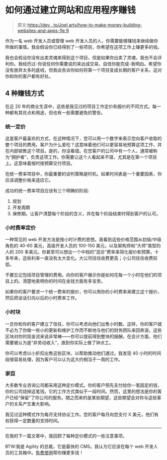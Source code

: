 # 如何通过建立网站和应用程序赚钱

> 原文:[https://dev . to/Joel arty/how-to-make-money-building-websites-and-apps-1le 9](https://dev.to/joelvarty/how-to-make-money-building-websites-and-apps-1le9)

作为一名 web 开发人员或管理 web 开发人员的人，你需要能够赚钱来继续做你所做的事情。我会假设你已经得到了一些项目，你希望在这项工作上赚更多的钱。

我也会假设你没有出卖灵魂来得到这个项目，但是如果你出卖了灵魂，我也不会评判你。我经历过-你说任何你需要说的来达成交易，自信你能完成-我明白。希望你没有放弃太多的底线，但我会告诉你如何将第一个项目变成长期的客户关系，这对你和你的客户都有好处。

## [](#4-ways-of-making-money)4 种赚钱方式

在近 20 年的商业生涯中，这些是我见过的项目工作定价和报价的不同方式。每一种都有其优点和用途，但也有一些需要避免的警告。

### [](#flatrate-pricing)统一定价

这是客户最喜欢的方式，在这种情况下，您可以用一个数字来表示您向客户收取的整个项目的费用。客户为什么爱吃？这意味着他们可以更容易地预算这项工作，并在内部销售这个项目。是的，你没看错。在您客户的公司中有一个人，通常被称为“拥护者”，负责这项工作。你需要让这个人看起来不错，尤其是在第一个项目上。这意味着按时按预算交付项目。

在统一费率项目中，你最重要的谈判策略是时机。如果时间表是一个重要因素，你应该调整价格来适应它。

成功的统一费率项目应该有三个明确的阶段:

1.  规划
2.  开发周期
3.  保修期。让客户清楚每个阶段的含义，并在每个阶段结束时得到客户的认可。

### [](#hourly-rate-pricing)小时费率定价

一种常见的 web 开发方法是按小时计费的思想。我看到这些价格范围从初级/中级角色的 40-60 美元，高级开发人员的 100-150 美元，以及架构师和“大师”类型的人的 200 多美元。你甚至可以想出一个中档的“混合”费率来简化报价和预算。十多年来，这些利率一直没有太大变化。大公司往往收费更高；小公司往往收费较低。

不要忘记包括项目管理的费用。向你的客户展示你是如何花每一个小时在他们的项目上的。清楚地表明你的时间在金钱方面有多宝贵。

如果你的客户要求一个统一费率的报价，你可以用你的小时费率来建立这个报价，然后把谈话引向以后的小时费率工作。

### [](#block-of-hours)小时块

一旦你和你的客户建立了信任，你可以考虑向他们出售小时数。这样，你的客户就不必为了你做一些小的更新和维护工作而不断地与他们的财务团队来回奔波。这些区块对你的现金流来说非常棒——你可以提前得到整块的报酬。在会计方面，他们需要被认为是“非劳动收入”，直到你实际上做了钟点工。

你可以考虑以小折扣出售这些区块，以帮助推动他们通过。我发现 40 小时的时间段很容易处理，因为客户可以认为这大约相当于一周的工作。

### [](#retainer)家臣

大多数专业咨询公司都采用这种定价模式。你的客户预先支付给你一笔固定的钱，你的公司烧掉这笔钱。它的工作方式类似于一段时间。然而，这里的想法是你的客户已经“保留”了你公司的服务。随之而来的是某些期望，这些期望会对你与这些客户的关系产生重大影响。

我见过这种模式作为每月支持协议工作。您的客户每月向您支付 X 美元，他们有权获得一定数量的支持时间。

* * *

在我的下一篇文章中，我回顾了每种定价模式的一些注意事项。

BTW:我是 Agility 的总裁，它是最快的 CMS。我认为它应该在每个 web 开发人员的工具箱中。[免费使用](https://agilitycms.com)帮你赚更多钱！